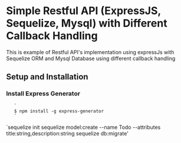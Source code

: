 # Simple Restful API (ExpressJS, Sequelize, Mysql) with Different Callback Handling
This is example of Restful API's implementation using expressJs with Sequelize ORM and Mysql Database using different callback handling 


## Setup and Installation
   
   ### Install Express Generator
       `
       $ npm install -g express-generator
       `
   `sequelize init
    sequelize model:create --name Todo --attributes title:string,description:string
    sequelize db:migrate'
